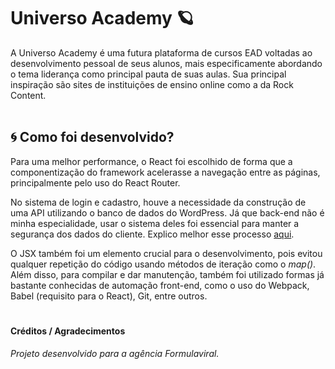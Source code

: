 # Universo Academy 🪐
A Universo Academy é uma futura plataforma de cursos EAD voltadas ao desenvolvimento pessoal de seus alunos, mais especificamente abordando o tema liderança como principal pauta de suas aulas. Sua principal inspiração são sites de instituições de ensino online como a da Rock Content.
<br>
<br>

## 🌀 Como foi desenvolvido?
Para uma melhor performance, o React foi escolhido de forma que a componentização do framework acelerasse a navegação entre as páginas, principalmente pelo uso do React Router.

No sistema de login e cadastro, houve a necessidade da construção de uma API utilizando o banco de dados do WordPress. Já que back-end não é minha especialidade, usar o sistema deles foi essencial para manter a segurança dos dados do cliente. Explico melhor esse processo [aqui](https://github.com/feliphepaz/universoRestAPI).

O JSX também foi um elemento crucial para o desenvolvimento, pois evitou qualquer repetição do código usando métodos de iteração como o _map()_. Além disso, para compilar e dar manutenção, também foi utilizado formas já bastante conhecidas de automação front-end, como o uso do Webpack, Babel (requisito para o React), Git, entre outros.
#
#### Créditos / Agradecimentos
_Projeto desenvolvido para a agência Formulaviral._

